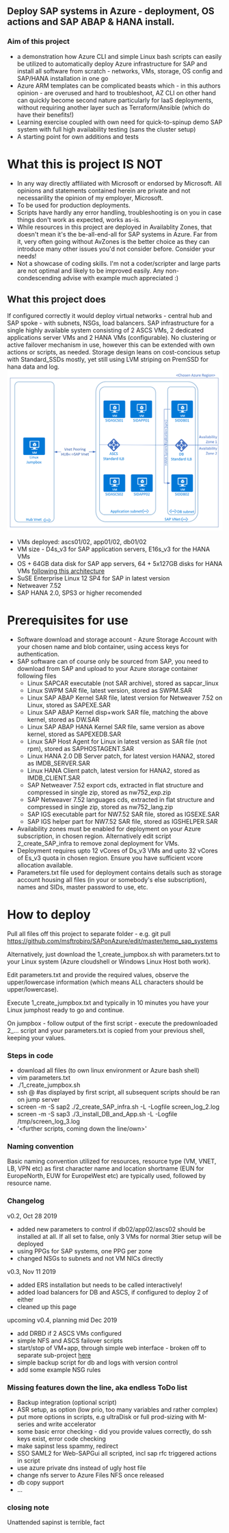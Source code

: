 ## Deploy SAP systems in Azure - deployment, OS actions and SAP ABAP & HANA install.

### Aim of this project
- a demonstration how Azure CLI and simple Linux bash scripts can easily be utilized to automatically deploy Azure infrastructure for SAP and install all software from scratch - networks, VMs, storage, OS config and SAP/HANA installation in one go
- Azure ARM templates can be complicated beasts which - in this authors opinion - are overused and hard to troubleshoot, AZ CLI on other hand can quickly become second nature particularly for IaaS deployments, without requiring another layer such as Terraform/Ansible (which do have their benefits!)
- Learning exercise coupled with own need for quick-to-spinup demo SAP system with full high availability testing (sans the cluster setup)
- A starting point for own additions and tests

# What this is project IS NOT
- In any way directly affiliated with Microsoft or endorsed by Microsoft. All opinions and statements contained herein are private and not necessarility the opinion of my employer, Microsoft.
- To be used for production deployments.
- Scripts have hardly any error handling, troubleshooting is on you in case things don't work as expected, works as-is.
- While resources in this project are deployed in Availablity Zones, that doesn't mean it's the be-all-end-all for SAP systems in Azure. Far from it, very often going without AvZones is the better choice as they can introduce many other issues you'd not consider before. Consider your needs!
- Not a showcase of coding skills. I'm not a coder/scripter and large parts are not optimal and likely to be improved easily. Any non-condescending advise with example much appreciated :)

## What this project does
If configured correctly it would deploy virtual networks - central hub and SAP spoke - with subnets, NSGs, load balancers.
SAP infrastructure for a single highly available system consisting of 2 ASCS VMs, 2 dedicated applications server VMs and 2 HANA VMs (configurable).
No clustering or active failover mechanism in use, however this can be extended with own actions or scripts, as needed.
Storage design leans on cost-concious setup with Standard_SSDs mostly, yet still using LVM striping on PremSSD for hana data and log.
![Overview Visio](images/overview_visio.png)
 - VMs deployed: <sapsid>ascs01/02, <sapsid>app01/02, <sapsid>db01/02
 - VM size - D4s_v3 for SAP application servers, E16s_v3 for the HANA VMs
 - OS + 64GB data disk for SAP app servers, 64 + 5x127GB disks for HANA VMs [following this architecture](https://docs.microsoft.com/en-us/azure/virtual-machines/workloads/sap/hana-vm-operations-storage#cost-conscious-azure-storage-configuration)  
 - SuSE Enterprise Linux 12 SP4 for SAP in latest version
 - Netweaver 7.52
 - SAP HANA 2.0, SPS3 or higher recomended
 
# Prerequisites for use
- Software download and storage account - Azure Storage Account with your chosen name and blob container, using access keys for authentication.
- SAP software can of course only be sourced from SAP, you need to download from SAP and upload to your Azure storage container following files
    - Linux SAPCAR executable (not SAR archive), stored as sapcar_linux
    - Linux SWPM SAR file, latest version, stored as SWPM.SAR
    - Linux SAP ABAP Kernel SAR file, latest version for Netweaver 7.52 on Linux, stored as SAPEXE.SAR
    - Linux SAP ABAP Kernel disp+work SAR file, matching the above kernel, stored as DW.SAR
    - Linux SAP ABAP HANA Kernel SAR file, same version as above kernel, stored as SAPEXEDB.SAR
    - Linux SAP Host Agent for Linux in latest version as SAR file (not rpm), stored as SAPHOSTAGENT.SAR
    - Linux HANA 2.0 DB Server patch, for latest version HANA2, stored as IMDB_SERVER.SAR
    - Linux HANA Client patch, latest version for HANA2, stored as IMDB_CLIENT.SAR
    - SAP Netweaver 7.52 export cds, extracted in flat structure and compressed in single zip, stored as nw752_exp.zip
    - SAP Netweaver 7.52 languages cds, extracted in flat structure and compressed in single zip, stored as nw752_lang.zip
    - SAP IGS executable part for NW7.52 SAR file, stored as IGSEXE.SAR
    - SAP IGS helper part for NW7.52 SAR file, stored as IGSHELPER.SAR
- Availability zones must be enabled for deployment on your Azure subscription, in chosen region. Alternatively edit script 2_create_SAP_infra to remove zonal deployment for VMs.
- Deployment requires upto 12 vCores of Ds_v3 VMs and upto 32 vCores of Es_v3 quota in chosen region. Ensure you have sufficient vcore allocation available.
- Parameters.txt file used for deployment contains details such as storage account housing all files (in your or somebody's else subscription), names and SIDs, master password to use, etc.

# How to deploy
Pull all files off this project to separate folder - e.g. git pull https://github.com/msftrobiro/SAPonAzure/edit/master/temp_sap_systems

Alternatively, just download the 1_create_jumpbox.sh with parameters.txt to your Linux system (Azure cloudshell or Windows Linux Host both work).

Edit parameters.txt and provide the required values, observe the upper/lowercase information (which means ALL characters should be upper/lowercase).

Execute 1_create_jumpbox.txt and typically in 10 minutes you have your Linux jumphost ready to go and continue.

On jumpbox - follow output of the first script - execute the predownloaded 2_... script and your parameters.txt is copied from your previous shell, keeping your values.

### Steps in code
- download all files (to own linux environment or Azure bash shell)
- vim parameters.txt
- ./1_create_jumpbox.sh
- ssh <username>@<jumpbox> #as displayed by first script, all subsequent scripts should be ran on jump server
- screen -m -S sap2 ./2_create_SAP_infra.sh -L -Logfile screen_log_2.log
- screen -m -S sap3 ./3_install_DB_and_App.sh -L -Logfile /tmp/screen_log_3.log
- '<further scripts, coming down the line/own>'

### Naming convention
Basic naming convention utilized for resources, resource type (VM, VNET, LB, VPN etc) as first character name and location shortname (EUN for EuropeNorth, EUW for EuropeWest etc) are typically used, followed by resource name.

### Changelog
v0.2, Oct 28 2019
- added new parameters to control if db02/app02/ascs02 should be installed at all. If all set to false, only 3 VMs for normal 3tier setup will be deployed
- using PPGs for SAP systems, one PPG per zone
- changed NSGs to subnets and not VM NICs directly

v0.3, Nov 11 2019
- added ERS installation but needs to be called interactively!
- added load balancers for DB and ASCS, if configured to deploy 2 of either
- cleaned up this page

upcoming v0.4, planning mid Dec 2019
- add DRBD if 2 ASCS VMs configured
- simple NFS and ASCS failover scripts
- start/stop of VM+app, through simple web interface - broken off to separate sub-project [here](https://github.com/msftrobiro/stopstart_automation/tree/master/)
- simple backup script for db and logs with version control
- add some example NSG rules

### Missing features down the line, aka endless ToDo list
- Backup integration (optional script)
- ASR setup, as option (low prio, too many variables and rather complex)
- put more options in scripts, e.g ultraDisk or full prod-sizing with M-series and write accelerator
- some basic error checking - did you provide values correctly, do ssh keys exist, error code checking
- make sapinst less spammy, redirect 
- SSO SAML2 for Web-SAPGui all scripted, incl sap rfc triggered actions in script 
- use azure private dns instead of ugly host file
- change nfs server to Azure Files NFS once released
- db copy support
- ... 


### closing note
Unattended sapinst is terrible, fact
